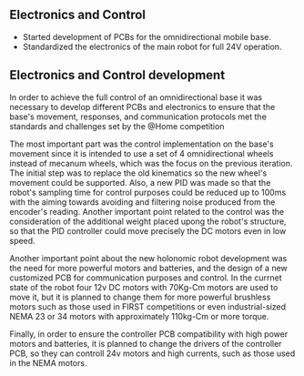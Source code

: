 ## Electronics and Control
- Started development of PCBs for the omnidirectional mobile base.
- Standardized the electronics of the main robot for full 24V operation.

## Electronics and Control development
In order to achieve the full control of an omnidirectional base it was necessary to develop different PCBs and electronics to ensure that the base's movement, responses, and communication protocols met the standards and challenges set by the @Home competition

The most important part was the control implementation on the base's movement since it is intended to use a set of 4 omnidirectional wheels instead of mecanum wheels, which was the focus on the previous iteration. The initial step was to replace the old kinematics so the new wheel's movement could be supported. Also, a new PID was made so that the robot's sampling time for control purposes could be reduced up to 100ms with the aiming towards avoiding and filtering noise produced from the encoder's reading. Another important point related to the control was the consideration of the additional weight placed upong the robot's structure, so that the PID controller could move precisely the DC motors even in low speed.

Another important point about the new holonomic robot development was the need for more powerful motors and batteries, and the design of a new customized PCB for communication purposes and control. In the currnet state of the robot four 12v DC motors with 70Kg-Cm motors are used to move it, but it is planned to change them for more powerful brushless motors such as those used in FIRST competitions or even industrial-sized NEMA 23 or 34 motors with approximately 110kg-Cm or more torque. 

Finally, in order to ensure the controller PCB compatibility with high power motors and batteries, it is planned to change the drivers of the controller PCB, so they can controll 24v motors and high currents, such as those used in the NEMA motors.
